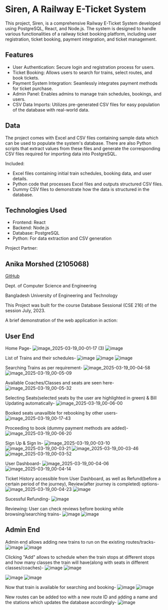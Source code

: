 # Siren, A Railway E-Ticket System
This project, Siren, is a comprehensive Railway E-Ticket System developed using PostgreSQL, React, and Node.js. The system is designed to handle various functionalities of a railway ticket booking platform, including user registration, ticket booking, payment integration, and ticket management.

## Features
* User Authentication: Secure login and registration process for users.
* Ticket Booking: Allows users to search for trains, select routes, and book tickets.
* Payment System Integration: Seamlessly integrates payment methods for ticket purchase.
* Admin Panel: Enables admins to manage train schedules, bookings, and users.
* CSV Data Imports: Utilizes pre-generated CSV files for easy population of the database with real-world data.

## Data
The project comes with Excel and CSV files containing sample data which can be used to populate the system's database. There are also Python scripts that extract values from these files and generate the corresponding CSV files required for importing data into PostgreSQL.

Included:
* Excel files containing initial train schedules, booking data, and user details.
* Python code that processes Excel files and outputs structured CSV files.
* Dummy CSV files to demonstrate how the data is structured in the database.

## Technologies Used
* Frontend: React
* Backend: Node.js
* Database: PostgreSQL
* Python: For data extraction and CSV generation

Project Partner: 
## Anika Morshed (2105068)
[GitHub](https://github.com/Anika-34)

Dept. of Computer Science and Engineering

Bangladesh University of Engineering and Technology

This Project was built for the course Database Sessional (CSE 216) of the session July, 2023.

A brief demonstration of the web application in action:

## User End
Home Page-
![image_2025-03-19_00-01-17 (3)](https://github.com/user-attachments/assets/74b51155-3569-47fb-bac8-2f899aead975)
![image](https://github.com/user-attachments/assets/727f9bd1-a676-4f7c-962b-d0df2810b476)

List of Trains and their schedules-
![image](https://github.com/user-attachments/assets/8b18f350-b36a-49b5-8b71-b73e7b6a7df6)
![image](https://github.com/user-attachments/assets/7c7fad73-784a-4844-b69a-8a80ccf3989c)
![image](https://github.com/user-attachments/assets/5d022bc6-033c-4e31-be19-68c87e1db232)


Searching Trains as per requirement-
![image_2025-03-19_00-04-58](https://github.com/user-attachments/assets/c4019bce-df71-4b4e-b4c6-d4ec3c1793b7)
![image_2025-03-19_00-05-09](https://github.com/user-attachments/assets/60be5054-382c-43b1-bb11-94b69eb3720e)

Available Coaches/Classes and seats are seen here-
![image_2025-03-19_00-05-32](https://github.com/user-attachments/assets/4f11cf9e-c75d-4f06-90ce-472c890aea98)

Selecting Seats(selected seats by the user are highlighted in green) & Bill Updating automatically-
![image_2025-03-19_00-06-00](https://github.com/user-attachments/assets/86836550-ca00-4808-97c0-49ee8af0644e)

Booked seats unavailble for rebooking by other users-
![image_2025-03-19_00-17-43](https://github.com/user-attachments/assets/0f2ae9a1-70d2-4312-81ec-9a6a70eb3697)

Proceeding to book (dummy payment methods are added)-
![image_2025-03-19_00-06-20](https://github.com/user-attachments/assets/c54e2405-d13c-4175-a72b-275468cb382e)

Sign Up & Sign In-
![image_2025-03-19_00-03-10](https://github.com/user-attachments/assets/8e2e98c8-9c35-47b9-9e87-fbc455ee1bdf)
![image_2025-03-19_00-03-21](https://github.com/user-attachments/assets/2b397057-f133-4aef-8307-220a3d26746e)
![image_2025-03-19_00-03-46](https://github.com/user-attachments/assets/89c98d8e-520b-4bea-bc37-5a1cfda10577)
![image_2025-03-19_00-03-52](https://github.com/user-attachments/assets/6041e967-1cd9-4103-9343-168e19fcfc1d)

User Dashboard-
![image_2025-03-19_00-04-06](https://github.com/user-attachments/assets/069f9ef1-e943-4870-98bd-16e36a169937)
![image_2025-03-19_00-04-14](https://github.com/user-attachments/assets/64205359-cb7b-45dd-a3f9-9323c6bda8b8)

Ticket History accessible from User Dashboard, as well as Refund(before a certain period of the journey), Review(after journey is completed) options-
![image_2025-03-19_00-04-23](https://github.com/user-attachments/assets/b17571ed-9e66-4ab2-8810-d03111f589cd)
![image](https://github.com/user-attachments/assets/b74fbc51-c6be-416e-b9b8-aa4dba1a428e)

Sucessful Refunding-
![image](https://github.com/user-attachments/assets/51663361-5e21-4c47-b0bc-508730a7c87c)

Reviewing: User can check reviews before booking while browsing/searching trains-
![image](https://github.com/user-attachments/assets/a8b5a55d-de01-4316-8971-e432ba1e706e)
![image](https://github.com/user-attachments/assets/6bdd4f23-ca74-4bbc-9677-627e841aef67)

## Admin End
Admin end allows adding new trains to run on the existing routes/tracks-
![image](https://github.com/user-attachments/assets/07e5d4b8-9105-4b4e-825d-b12de7c571b6)
![image](https://github.com/user-attachments/assets/56151f5f-6de6-4078-aa36-7fe79d4e4a0d)

Clicking "Add" allows to schedule when the train stops at different stops and how many classes the train will have(along with seats in different classes/coaches)-
![image](https://github.com/user-attachments/assets/dc1a0ad5-a49c-44e9-aa43-f1d61659a89c)
![image](https://github.com/user-attachments/assets/1a107e18-d41e-43d6-8043-9ce3bf1af7ed)

![image](https://github.com/user-attachments/assets/4058ac2a-140b-4ff6-8477-bf5e3ab99ceb)
![image](https://github.com/user-attachments/assets/44c5912e-9ada-4369-94a7-319d2c1e0038)

Now that train is available for searching and booking-
![image](https://github.com/user-attachments/assets/e02b1513-5f7f-45f8-a0a9-7ad1c53528e9)
![image](https://github.com/user-attachments/assets/79860781-491e-4f15-a244-f499bfeeb96a)

New routes can be added too with a new route ID and adding a name and the stations which updates the database accordingly-
![image](https://github.com/user-attachments/assets/e5e93fdf-aba4-4b36-910b-744aa5852386)




